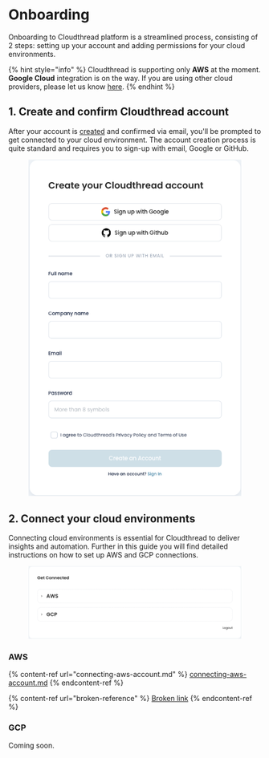 # Onboarding

Onboarding to Cloudthread platform is a streamlined process, consisting of 2 steps: setting up your account and adding permissions for your cloud environments.

{% hint style="info" %}
Cloudthread is supporting only **AWS** at the moment. **Google Cloud** integration is on the way. If you are using other cloud providers, please let us know [here](https://www.cloudthread.io/contact-us).
{% endhint %}

## 1. Create and confirm Cloudthread account

After your account is [created](https://app.core.cloudthread.io/sign-up/) and confirmed via email, you'll be prompted to get connected to your cloud environment. The account creation process is quite standard and requires you to sign-up with email, Google or GitHub.

<div align="center">

<figure><img src="../../.gitbook/assets/onboarding-1-sign-up.png" alt=""><figcaption></figcaption></figure>

</div>

## 2. Connect your cloud environments

Connecting cloud environments is essential for Cloudthread to deliver insights and automation. Further in this guide you will find detailed instructions on how to set up AWS and GCP connections.

<figure><img src="../../.gitbook/assets/onboarding-2-setup.png" alt=""><figcaption></figcaption></figure>

### AWS

{% content-ref url="connecting-aws-account.md" %}
[connecting-aws-account.md](connecting-aws-account.md)
{% endcontent-ref %}

{% content-ref url="broken-reference" %}
[Broken link](broken-reference)
{% endcontent-ref %}

### GCP

Coming soon.
